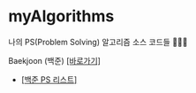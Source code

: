 # myAlgorithms
나의 PS(Problem Solving) 알고리즘 소스 코드들 👨🏻‍💻

Baekjoon (백준) [[바로가기]](https://www.acmicpc.net/)
- [[백준 PS 리스트]](categories/Baekjoon.md)